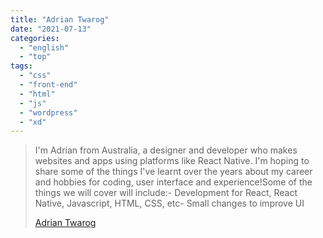 ```yaml
---
title: "Adrian Twarog"
date: "2021-07-13"
categories:
  - "english"
  - "top"
tags:
  - "css"
  - "front-end"
  - "html"
  - "js"
  - "wordpress"
  - "xd"
---
```


> I'm Adrian from Australia, a designer and developer who makes websites and apps using platforms like React Native. I'm hoping to share some of the things I've learnt over the years about my career and hobbies for coding, user interface and experience!Some of the things we will cover will include:- Development for React, React Native, Javascript, HTML, CSS, etc- Small changes to improve UI
>
> [Adrian Twarog](https://www.youtube.com/c/AdrianTwarog/playlists)
